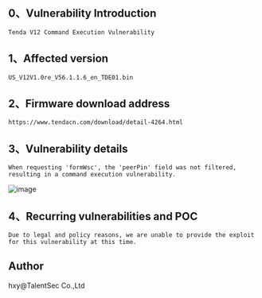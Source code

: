 ## 0、Vulnerability Introduction

```
Tenda V12 Command Execution Vulnerability
```

## 1、Affected version

```
US_V12V1.0re_V56.1.1.6_en_TDE01.bin
```

## 2、Firmware download address

```
https://www.tendacn.com/download/detail-4264.html
```

## 3、Vulnerability details

```
When requesting 'formWsc', the 'peerPin' field was not filtered, resulting in a command execution vulnerability.
```

![image](https://github.com/XYIYM/Digging/blob/main/Tenda/V12/17/upload/image-20231109113543659.png)

## 4、Recurring vulnerabilities and POC

```
Due to legal and policy reasons, we are unable to provide the exploit for this vulnerability at this time.
```

## Author

hxy@TalentSec Co.,Ltd
